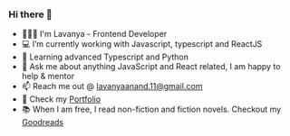 ### Hi there 👋

- 👩🏻‍💻 I'm Lavanya - Frontend Developer
- 💻 I’m currently working with Javascript, typescript and ReactJS
- 🌱 Learning advanced Typescript and Python
- 💬 Ask me about anything JavaScript and React related, I am happy to help & mentor
- 📫 Reach me out @ lavanyaanand.11@gmail.com
- 💼 Check my [Portfolio](https://lavanya.vercel.app/)
- 📚 When I am free, I read non-fiction and fiction novels. Checkout my [Goodreads](https://www.goodreads.com/user/show/27868764-lavanya-anantha-narayanan)

